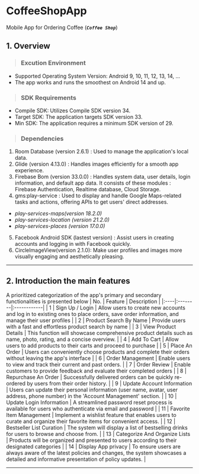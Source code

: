 # CoffeeShopApp
Mobile App for Ordering Coffee (***`Coffee Shop`***)
## 1. Overview
> ### Excution Environment
* Supported Operating System Version: Android 9, 10, 11, 12, 13, 14, ...
* The app works and runs the smoothest on Android 14 and up.
> ### SDK Requirements
* Compile SDK: Utilizes Compile SDK version 34.
* Target SDK: The application targets SDK version 33.
* Min SDK: The application requires a minimum SDK version of 29.
> ### Dependencies
1. Room Database (version 2.6.1) : Used to manage the application's local data.
2. Glide (version 4.13.0) : Handles images efficiently for a smooth app experience.
3. Firebase Bom (version 33.0.0) : Handles system data, user details, login information, and default app data. It consists of these modules : Firebase Authentication, Realtime database, Cloud Storage.
4. gms:play-service : Used to display and handle Google Maps-related tasks and actions, offering APIs to get users' direct addresses.
*  *play-services-maps(version 18.2.0)*
*  *play-services-location (version 21.2.0)*
*  *play-services-places (version 17.0.0)*
5. Facebook Android SDK (lastest version) : Assist users in creating accounts and logging in with Facebook quickly.
6. CircleImageView(version 2.1.0): Make user profiles and images more visually engaging and aesthetically pleasing.
***
## 2. Introduction the main features
A prioritized categorization of the app's primary and secondary functionalities is presented below
| No. | Feature | Description |
|:----|:--------|:------------|
| 1 | Sign Up / Login | Allow users to create new accounts and log in to existing ones to place orders, save order information, and manage their user profiles |
| 2 | Product Search By Name | Provide users with a fast and effortless product search by name |
| 3 | View Product Details | This function will showcase comprehensive product details such as name, photo, rating, and a concise overview. |
| 4 | Add To Cart | Allow users to add products to their carts and proceed to purchase |
| 5 | Place An Order | Users can conveniently choose products and complete their orders without leaving the app's interface |
| 6 | Order Management | Enable users to view and track their current and past orders. |
| 7 | Order Review | Enable customers to provide feedback and evaluate their completed orders |
| 8 | Repurchase An Order | Successfully delivered orders can be quickly re-ordered by users from their order history. |
| 9 | Update Account Information | Users can update their personal information (user name, avatar, user address, phone number) in the 'Account Management' section. |
| 10 | Update Login Information | A streamlined password reset process is available for users who authenticate via email and password |
| 11 | Favorite Item Management | Implement a wishlist feature that enables users to curate and organize their favorite items for convenient access. |
| 12 | Bestseller List Curation | The system will display a list of bestselling drinks for users to browse and choose from. |
| 13 | Categorize And Organize Lists | Products will be organized and presented to users according to their designated categories |
| 14 | Display App privacy | To ensure users are always aware of the latest policies and changes, the system showcases a detailed and informative presentation of policy updates. |
***



  
